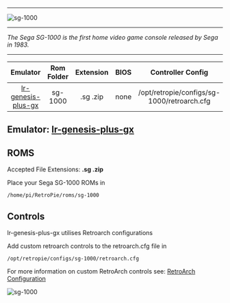 ***
![sg-1000](https://cloud.githubusercontent.com/assets/10035308/12213981/65649382-b641-11e5-8499-dfecbb496ff5.png)
***
_The Sega SG-1000 is the first home video game console released by Sega in 1983._
***

| Emulator | Rom Folder | Extension | BIOS |  Controller Config |
| :---: | :---: | :---: | :---: | :---: |
| [lr-genesis-plus-gx](https://github.com/libretro/Genesis-Plus-GX) | sg-1000  | .sg .zip | none | /opt/retropie/configs/sg-1000/retroarch.cfg |

## Emulator: [lr-genesis-plus-gx](https://github.com/libretro/Genesis-Plus-GX)

## ROMS

Accepted File Extensions: **.sg .zip**

Place your Sega SG-1000 ROMs in 
```
/home/pi/RetroPie/roms/sg-1000
```

## Controls

lr-genesis-plus-gx utilises Retroarch configurations

Add custom retroarch controls to the retroarch.cfg file in
```shell
/opt/retropie/configs/sg-1000/retroarch.cfg
```
For more information on custom RetroArch controls see: [RetroArch Configuration](RetroArch-Configuration)

![sg-1000](https://cloud.githubusercontent.com/assets/10035308/8177182/4703423c-13bf-11e5-9cc7-54b156155d8d.png)
